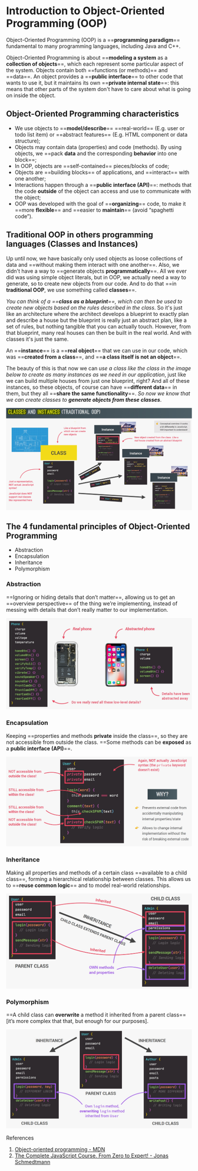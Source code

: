 # Introduction to Object-Oriented Programming (OOP)

Object-Oriented Programming (OOP) is a ==**programming paradigm**== fundamental to many programming languages, including Java and C++.

Object-Oriented Programming is about ==**modeling a system** as a **collection of objects**==, which each represent some particular aspect of the system. Objects contain both ==functions (or methods)== and ==data==. An object provides a ==**public interface**== to other code that wants to use it, but it maintains its own ==**private internal state**==: this means that other parts of the system don't have to care about what is going on inside the object.

## Object-Oriented Programming characteristics

- We use objects to ==**model/describe**== ==real-world== (E.g. user or todo list item) or ==abstract features== (E.g. HTML component or data structure);
- Objects may contain data (properties) and code (methods). By using objects, we ==pack **data** and the corresponding **behavior** into one block==;
- In OOP, objects are ==self-contained== pieces/blocks of code;
- Objects are ==building blocks== of applications, and ==interact== with one another;
- Interactions happen through a ==**public interface (API)**==: methods that the code **outside** of the object can access and use to communicate with the object;
- OOP was developed with the goal of ==**organizing**== code, to make it ==more **flexible**== and ==easier to **maintain**== (avoid “spaghetti code”).

## Traditional OOP in others programming languages (Classes and Instances)

Up until now, we have basically only used objects as loose collections of data and ==without making them interact with one another==. Also, we didn't have a way to ==generate objects **programmatically**==. All we ever did was using simple object literals, but in OOP, we actually need a way to generate, so to create new objects from our code. And to do that ==in **traditional OOP**, we use something called **classes**==.

_You can think of a ==**class as a blueprint**==, which can then be used to create new objects based on the rules described in the class_. So it's just like an architecture where the architect develops a blueprint to exactly plan and describe a house but the blueprint is really just an abstract plan, like a set of rules, but nothing tangible that you can actually touch. However, from that blueprint, many real houses can then be built in the real world. And with classes it's just the same.

An ==**instance**== is a ==**real object**== that we can use in our code, which was ==**created from a class**==, and ==**a class itself is not an object**==.

The beauty of this is that now we can _use a class like the class in the image below to create as many instances as we need in our application_, just like we can build multiple houses from just one blueprint, right? And all of these instances, so these objects, of course can have ==**different data**== in them, but they all ==**share the same functionality**==. _So now we know that we can create classes to **generate objects from these classes**_.

![oop-traditional](../../img/oop_traditional-oop.jpg)

## The 4 fundamental principles of Object-Oriented Programming

- Abstraction
- Encapsulation
- Inheritance
- Polymorphism

### Abstraction

==Ignoring or hiding details that don’t matter==, allowing us to get an ==overview perspective== of the thing we’re implementing, instead of messing with details that don’t really matter to our implementation.

![abstraction](../../img/oop_abstraction.jpg)

### Encapsulation

Keeping ==properties and methods **private** inside the class==, so they are not accessible from outside the class. ==Some methods can be **exposed** as a **public interface (API)**==.

![encapsulation](../../img/oop_encapsulation.jpg)

### Inheritance

Making all properties and methods of a certain class ==available to a child class==, forming a hierarchical relationship between classes. This allows us to ==**reuse common logic**== and to model real-world relationships.

![inheritance](../../img/oop_inheritance.jpg)

### Polymorphism

==A child class can **overwrite** a method it inherited from a parent class== [it’s more complex that that, but enough for our purposes].

![polymorphism](../../img/oop_polymorphism.jpg)

References

1. [Object-oriented programming - MDN](https://developer.mozilla.org/en-US/docs/Learn/JavaScript/Objects/Object-oriented_programming)
2. [The Complete JavaScript Course. From Zero to Expert! - Jonas Schmedtmann](https://www.udemy.com/course/the-complete-javascript-course/?utm_source=adwords&utm_medium=udemyads&utm_campaign=JavaScript_v.PROF_la.EN_cc.ROWMTA-B_ti.6368&utm_content=deal4584&utm_term=_._ag_130756014153_._ad_558386196906_._kw__._de_c_._dm__._pl__._ti_dsa-774930039569_._li_1011789_._pd__._&matchtype=&gclid=CjwKCAjwiuuRBhBvEiwAFXKaNCuaAhZ8UB5kIldtb76eeAyfM0SUKeceBq3FKF24pNxDVe-_g0-DPxoCnWwQAvD_BwE)
